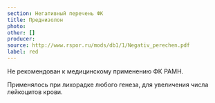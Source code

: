 ```yaml
---
section: Негативный перечень ФК
title: Преднизолон
photo:
other: []
producer:
source: http://www.rspor.ru/mods/db1/1/Negativ_perechen.pdf
label: red
---
```


Не рекомендован к медицинскому применению ФК РАМН.

Применялось при лихорадке любого генеза, для увеличения числа лейкоцитов
крови.
